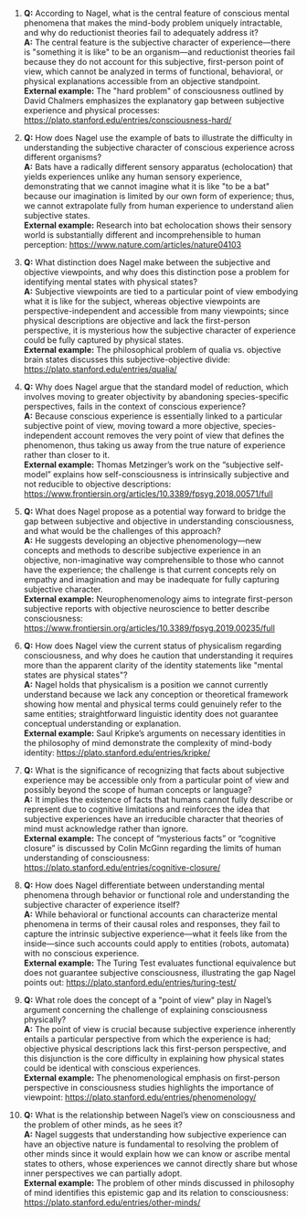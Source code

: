 1. **Q:** According to Nagel, what is the central feature of conscious mental phenomena that makes the mind-body problem uniquely intractable, and why do reductionist theories fail to adequately address it?  
   **A:** The central feature is the subjective character of experience—there is "something it is like" to be an organism—and reductionist theories fail because they do not account for this subjective, first-person point of view, which cannot be analyzed in terms of functional, behavioral, or physical explanations accessible from an objective standpoint.  
   **External example:** The "hard problem" of consciousness outlined by David Chalmers emphasizes the explanatory gap between subjective experience and physical processes: https://plato.stanford.edu/entries/consciousness-hard/

2. **Q:** How does Nagel use the example of bats to illustrate the difficulty in understanding the subjective character of conscious experience across different organisms?  
   **A:** Bats have a radically different sensory apparatus (echolocation) that yields experiences unlike any human sensory experience, demonstrating that we cannot imagine what it is like "to be a bat" because our imagination is limited by our own form of experience; thus, we cannot extrapolate fully from human experience to understand alien subjective states.  
   **External example:** Research into bat echolocation shows their sensory world is substantially different and incomprehensible to human perception: https://www.nature.com/articles/nature04103

3. **Q:** What distinction does Nagel make between the subjective and objective viewpoints, and why does this distinction pose a problem for identifying mental states with physical states?  
   **A:** Subjective viewpoints are tied to a particular point of view embodying what it is like for the subject, whereas objective viewpoints are perspective-independent and accessible from many viewpoints; since physical descriptions are objective and lack the first-person perspective, it is mysterious how the subjective character of experience could be fully captured by physical states.  
   **External example:** The philosophical problem of qualia vs. objective brain states discusses this subjective-objective divide: https://plato.stanford.edu/entries/qualia/

4. **Q:** Why does Nagel argue that the standard model of reduction, which involves moving to greater objectivity by abandoning species-specific perspectives, fails in the context of conscious experience?  
   **A:** Because conscious experience is essentially linked to a particular subjective point of view, moving toward a more objective, species-independent account removes the very point of view that defines the phenomenon, thus taking us away from the true nature of experience rather than closer to it.  
   **External example:** Thomas Metzinger’s work on the “subjective self-model” explains how self-consciousness is intrinsically subjective and not reducible to objective descriptions: https://www.frontiersin.org/articles/10.3389/fpsyg.2018.00571/full

5. **Q:** What does Nagel propose as a potential way forward to bridge the gap between subjective and objective in understanding consciousness, and what would be the challenges of this approach?  
   **A:** He suggests developing an objective phenomenology—new concepts and methods to describe subjective experience in an objective, non-imaginative way comprehensible to those who cannot have the experience; the challenge is that current concepts rely on empathy and imagination and may be inadequate for fully capturing subjective character.  
   **External example:** Neurophenomenology aims to integrate first-person subjective reports with objective neuroscience to better describe consciousness: https://www.frontiersin.org/articles/10.3389/fpsyg.2019.00235/full

6. **Q:** How does Nagel view the current status of physicalism regarding consciousness, and why does he caution that understanding it requires more than the apparent clarity of the identity statements like "mental states are physical states"?  
   **A:** Nagel holds that physicalism is a position we cannot currently understand because we lack any conception or theoretical framework showing how mental and physical terms could genuinely refer to the same entities; straightforward linguistic identity does not guarantee conceptual understanding or explanation.  
   **External example:** Saul Kripke’s arguments on necessary identities in the philosophy of mind demonstrate the complexity of mind-body identity: https://plato.stanford.edu/entries/kripke/

7. **Q:** What is the significance of recognizing that facts about subjective experience may be accessible only from a particular point of view and possibly beyond the scope of human concepts or language?  
   **A:** It implies the existence of facts that humans cannot fully describe or represent due to cognitive limitations and reinforces the idea that subjective experiences have an irreducible character that theories of mind must acknowledge rather than ignore.  
   **External example:** The concept of “mysterious facts” or “cognitive closure” is discussed by Colin McGinn regarding the limits of human understanding of consciousness: https://plato.stanford.edu/entries/cognitive-closure/

8. **Q:** How does Nagel differentiate between understanding mental phenomena through behavior or functional role and understanding the subjective character of experience itself?  
   **A:** While behavioral or functional accounts can characterize mental phenomena in terms of their causal roles and responses, they fail to capture the intrinsic subjective experience—what it feels like from the inside—since such accounts could apply to entities (robots, automata) with no conscious experience.  
   **External example:** The Turing Test evaluates functional equivalence but does not guarantee subjective consciousness, illustrating the gap Nagel points out: https://plato.stanford.edu/entries/turing-test/

9. **Q:** What role does the concept of a "point of view" play in Nagel’s argument concerning the challenge of explaining consciousness physically?  
   **A:** The point of view is crucial because subjective experience inherently entails a particular perspective from which the experience is had; objective physical descriptions lack this first-person perspective, and this disjunction is the core difficulty in explaining how physical states could be identical with conscious experiences.  
   **External example:** The phenomenological emphasis on first-person perspective in consciousness studies highlights the importance of viewpoint: https://plato.stanford.edu/entries/phenomenology/

10. **Q:** What is the relationship between Nagel’s view on consciousness and the problem of other minds, as he sees it?  
    **A:** Nagel suggests that understanding how subjective experience can have an objective nature is fundamental to resolving the problem of other minds since it would explain how we can know or ascribe mental states to others, whose experiences we cannot directly share but whose inner perspectives we can partially adopt.  
    **External example:** The problem of other minds discussed in philosophy of mind identifies this epistemic gap and its relation to consciousness: https://plato.stanford.edu/entries/other-minds/
